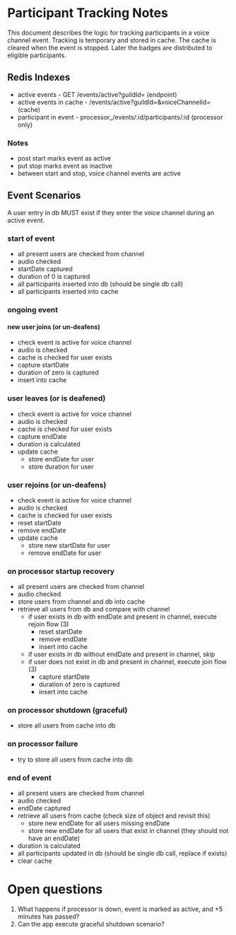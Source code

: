 # Participant Tracking Notes

This document describes the logic for tracking participants in a voice channel event. Tracking is temporary and 
stored in cache. The cache is cleared when the event is stopped. Later the badges are distributed to eligible 
participants.

## Redis Indexes
- active events - GET /events/active?guildId= (endpoint)
- active events in cache - /events/active?guildId=&voiceChannelId= (cache)
- participant in event - processor_/events/:id/participants/:id (processor only)

### Notes
- post start marks event as active
- put stop marks event as inactive
- between start and stop, voice channel events are active

## Event Scenarios
A user entry in db MUST exist if they enter the voice channel during an active event.

### start of event
- all present users are checked from channel
- audio checked
- startDate captured
- duration of 0 is captured
- all participants inserted into db (should be single db call)
- all participants inserted into cache

### ongoing event

#### new user joins (or un-deafens)
- check event is active for voice channel
- audio is checked
- cache is checked for user exists
- capture startDate
- duration of zero is captured
- insert into cache

### user leaves (or is deafened)
- check event is active for voice channel
- audio is checked
- cache is checked for user exists
- capture endDate
- duration is calculated
- update cache
  - store endDate for user
  - store duration for user

### user rejoins (or un-deafens)
- check event is active for voice channel
- audio is checked
- cache is checked for user exists
- reset startDate
- remove endDate
- update cache
  - store new startDate for user
  - remove endDate for user

### on processor startup recovery
- all present users are checked from channel
- audio checked
- store users from channel and db into cache
- retrieve all users from db and compare with channel
  - if user exists in db with endDate and present in channel, execute rejoin flow (3)
    - reset startDate
    - remove endDate
    - insert into cache
  - if user exists in db without endDate and present in channel, skip
  - if user does not exist in db and present in channel, execute join flow (3)
    - capture startDate
    - duration of zero is captured
    - insert into cache


### on processor shutdown (graceful)
- store all users from cache into db

### on processor failure
- try to store all users from cache into db

### end of event
- all present users are checked from channel
- audio checked
- endDate captured
- retrieve all users from cache (check size of object and revisit this)
  - store new endDate for all users missing endDate
  - store new endDate for all users that exist in channel (they should not have an endDate)
- duration is calculated
- all participants updated in db (should be single db call, replace if exists)
- clear cache

# Open questions
1. What happens if processor is down, event is marked as active, and +5 minutes has passed?
2. Can the app execute graceful shutdown scenario?
